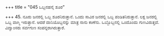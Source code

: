 +++
title = "045 ಒಬ್ಬನಹನೈ ಶೂರ"

+++
45. ನೂರು ಜನರಲ್ಲಿ ಒಬ್ಬ ಶೂರನಿರುತ್ತಾನೆ. ಒಂದು ಸಾವಿರ ಜನರಲ್ಲಿ ಒಬ್ಬ ಪಂಡಿತನಿರುತ್ತಾನೆ. ಲಕ್ಷ ಜನರಲ್ಲಿ ಒಬ್ಬ ವಾಗ್ಮಿ ಇರುತ್ತಾನೆ. ಆದರೆ ದಾನಿಯೊಬ್ಬನನ್ನು ಮಾತ್ರ ನಾನು ಕಾಣೆನು. ಒಬ್ಬೊಬ್ಬನಲ್ಲಿ ಒಂದೊಂದು ಗುಣವಿರುತ್ತದೆ. ವಿದ್ವಾಂಸರು ಸರ್ವಗುಣ ಸಂಪನ್ನರಾಗಿರುತ್ತಾರೆ.